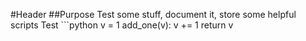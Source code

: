 #Header
##Purpose
Test some stuff, document it, store some helpful scripts
Test ```python
v = 1
add_one(v):
  v += 1
  return v

```
